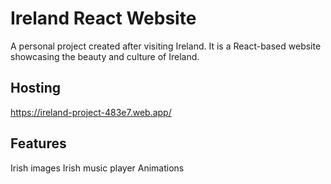 # Ireland React Website
A personal project created after visiting Ireland. It is a React-based website showcasing the beauty and culture of Ireland.

## Hosting
https://ireland-project-483e7.web.app/

## Features
Irish images
Irish music player
Animations
